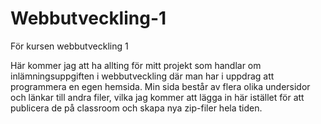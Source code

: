 # Webbutveckling-1
För kursen webbutveckling 1

Här kommer jag att ha allting för mitt projekt som handlar om inlämningsuppgiften i webbutveckling där man har i uppdrag att programmera en egen hemsida. 
Min sida består av flera olika undersidor och länkar till andra filer, vilka jag kommer att lägga in här istället för att publicera de på classroom och skapa nya zip-filer hela tiden. 

